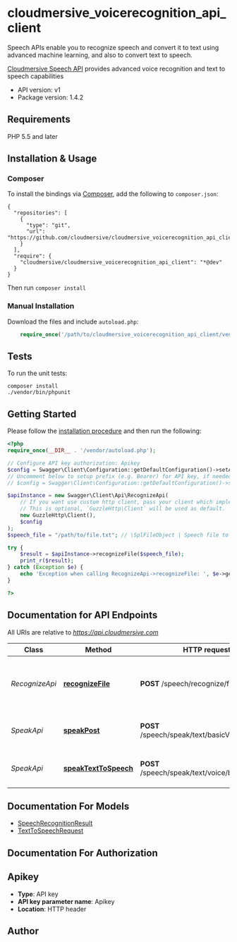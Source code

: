 # cloudmersive_voicerecognition_api_client
Speech APIs enable you to recognize speech and convert it to text using advanced machine learning, and also to convert text to speech.

[Cloudmersive Speech API](https://www.cloudmersive.com/voice-recognition-and-speech-api) provides advanced voice recognition and text to speech capabilities

- API version: v1
- Package version: 1.4.2


## Requirements

PHP 5.5 and later

## Installation & Usage
### Composer

To install the bindings via [Composer](http://getcomposer.org/), add the following to `composer.json`:

```
{
  "repositories": [
    {
      "type": "git",
      "url": "https://github.com/cloudmersive/cloudmersive_voicerecognition_api_client.git"
    }
  ],
  "require": {
    "cloudmersive/cloudmersive_voicerecognition_api_client": "*@dev"
  }
}
```

Then run `composer install`

### Manual Installation

Download the files and include `autoload.php`:

```php
    require_once('/path/to/cloudmersive_voicerecognition_api_client/vendor/autoload.php');
```

## Tests

To run the unit tests:

```
composer install
./vendor/bin/phpunit
```

## Getting Started

Please follow the [installation procedure](#installation--usage) and then run the following:

```php
<?php
require_once(__DIR__ . '/vendor/autoload.php');

// Configure API key authorization: Apikey
$config = Swagger\Client\Configuration::getDefaultConfiguration()->setApiKey('Apikey', 'YOUR_API_KEY');
// Uncomment below to setup prefix (e.g. Bearer) for API key, if needed
// $config = Swagger\Client\Configuration::getDefaultConfiguration()->setApiKeyPrefix('Apikey', 'Bearer');

$apiInstance = new Swagger\Client\Api\RecognizeApi(
    // If you want use custom http client, pass your client which implements `GuzzleHttp\ClientInterface`.
    // This is optional, `GuzzleHttp\Client` will be used as default.
    new GuzzleHttp\Client(),
    $config
);
$speech_file = "/path/to/file.txt"; // \SplFileObject | Speech file to perform the operation on.  Common file formats such as WAV, MP3 are supported.

try {
    $result = $apiInstance->recognizeFile($speech_file);
    print_r($result);
} catch (Exception $e) {
    echo 'Exception when calling RecognizeApi->recognizeFile: ', $e->getMessage(), PHP_EOL;
}

?>
```

## Documentation for API Endpoints

All URIs are relative to *https://api.cloudmersive.com*

Class | Method | HTTP request | Description
------------ | ------------- | ------------- | -------------
*RecognizeApi* | [**recognizeFile**](docs/Api/RecognizeApi.md#recognizefile) | **POST** /speech/recognize/file | Recognize audio input as text using machine learning
*SpeakApi* | [**speakPost**](docs/Api/SpeakApi.md#speakpost) | **POST** /speech/speak/text/basicVoice/{format} | Perform text-to-speech on a string
*SpeakApi* | [**speakTextToSpeech**](docs/Api/SpeakApi.md#speaktexttospeech) | **POST** /speech/speak/text/voice/basic/audio | Perform text-to-speech on a string


## Documentation For Models

 - [SpeechRecognitionResult](docs/Model/SpeechRecognitionResult.md)
 - [TextToSpeechRequest](docs/Model/TextToSpeechRequest.md)


## Documentation For Authorization


## Apikey

- **Type**: API key
- **API key parameter name**: Apikey
- **Location**: HTTP header


## Author




